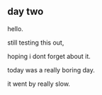 ## day two

hello. 

still testing this out,

hoping i dont forget about it. 

today was a really boring day. 

it went by really slow.

